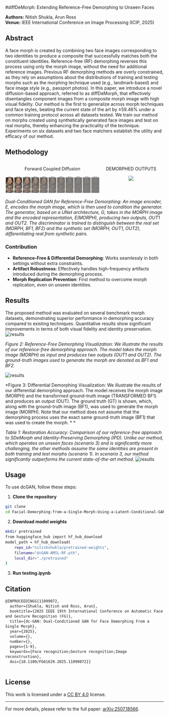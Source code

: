 #diffDeMorph: Extending Reference-Free Demorphing to Unseen Faces

**Authors:** Nitish Shukla, Arun Ross  
**Venue:**  IEEE International Conference on Image Processing (ICIP, 2025)


## Abstract

A face morph is created by combining two face images corresponding to two identities  to produce a composite that successfully matches both the constituent identities. Reference-free (RF) demorphing reverses this process using only the morph image, without the need for additional reference images. Previous RF demorphing methods are overly constrained, as they rely on assumptions about the distributions of training and testing morphs such as the morphing technique used (e.g., landmark-based) and face image style (e.g., passport photos). In this paper, we introduce a novel diffusion-based approach, referred to as diffDeMorph,  that effectively disentangles component images from a composite  morph image with high visual fidelity. Our method is the first to generalize across morph techniques and face styles, beating the current state of the art by ≥59.46% under a common training protocol across all datasets tested. We train our method on morphs created using synthetically generated face images and test on real morphs, thereby enhancing the practicality of the technique. Experiments on six datasets and two face matchers establish the utility and efficacy of our method.  

## Methodology
<div style="display: flex; gap: 20px;">

<div style="text-align: center;">
  <p>Forward Coupled Diffusion</p>
  <img src="assets/icip-2025-forward.png" width="300">
</div>

<div style="text-align: center;">
  <p>DEMORPHED OUTPUTS</p>
  <img src="assets/icip2025.png" width="145">
</div>

</div>

*Dual-Conditioned GAN for Reference-Free Demorphing: An image encoder, E, encodes the morph image, which is then used to condition the generator. The generator, based on a UNet architecture, G, takes in the MORPH image and the encoded representation, E(MORPH), producing two outputs, OUT1 and OUT2. The discriminator is trained to distinguish between the real set (MORPH, BF1, BF2) and the synthetic set (MORPH, OUT1, OUT2), differentiating real from synthetic pairs.*

### Contribution

- **Reference-Free & Differential Demorphing**: Works seamlessly in both settings without extra constraints.  
- **Artifact Robustness**: Effectively handles high-frequency artifacts introduced during the demorphing process.  
- **Morph Replication Prevention**: First method to overcome morph replication, even on unseen identities.  


## Results

The proposed method was evaluated on several benchmark morph datasets, demonstrating superior performance in demorphing accuracy compared to existing techniques. Quantitative results show significant improvements in terms of both visual fidelity and identity preservation.
![results](assets/fg2025-r1.png)

*Figure 2: Reference-Free Demorphing Visualization: We illustrate the results of our reference-free demorphing approach. The model takes the morph image (MORPH) as input and produces two outputs (OUT1 and OUT2). The ground-truth images used to generate the morph are denoted as BF1 and BF2.*



![results](assets/fg2025-r2.png)

*Figure 3:  Differential Demorphing Visualization: We illustrate the results of our differential demorphing approach. The model receives the morph image (MORPH) and the transformed ground-truth image (TRANSFORMED BF1) and produces an output (OUT). The ground truth (GT) is shown, which, along with the ground-truth image (BF1), was used to generate the morph image (MORPH). Note that our method does not assume that the demorphing process uses the exact same ground-truth image (BF1) that was used to create the morph. *
*

*Table 1: Restoration Accuracy: Comparison of our reference-free approach to SDeMorph  and Identity-Preserving Demorphing (IPD). Unlike our method, which operates on unseen faces (scenario 3) and is significantly more challenging, the other methods assume the same identities are present in both training and test morphs (scenario 1). In scenario 3, our method significantly outperforms the current state-of-the-art method.*
![results](assets/fg2025-res.png)



## Usage

To use dcGAN, follow these steps:

1. **Clone the repository**
```bash
git clone 
cd Facial-Demorphing-from-a-Single-Morph-Using-a-Latent-Conditional-GAN
```

2. **Download model weights**
```bash
mkdir pretrained
from huggingface_hub import hf_hub_download
model_path = hf_hub_download(
    repo_id="nitishshukla/pretrained-weights",
    filename="dcGAN-AMSL-RF.pth",
    local_dir="./pretrained"
)
```


3. **Run testing.ipynb**



## Citation

```
@INPROCEEDINGS{11099072,
  author={Shukla, Nitish and Ross, Arun},
  booktitle={2025 IEEE 19th International Conference on Automatic Face and Gesture Recognition (FG)}, 
  title={dc-GAN: Dual-Conditioned GAN for Face Demorphing From a Single Morph}, 
  year={2025},
  volume={},
  number={},
  pages={1-9},
  keywords={Face recognition;Gesture recognition;Image reconstruction},
  doi={10.1109/FG61629.2025.11099072}}


```

## License

This work is licensed under a [CC BY 4.0](https://creativecommons.org/licenses/by/4.0/) license.

---

For more details, please refer to the full paper: [arXiv:2507.18566](https://arxiv.org/pdf/2411.14494?).


